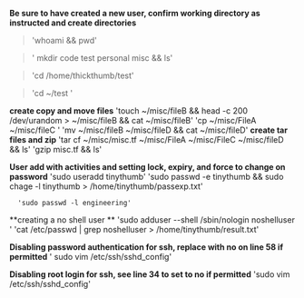 **Be sure to have created a new user, confirm working directory as instructed
and create directories**

> 'whoami && pwd'

> ' mkdir code test personal misc && ls'

  > 'cd /home/thickthumb/test'

   > 'cd ~/test '

**create copy and move files**
    'touch ~/misc/fileB && head -c 200 /dev/urandom > ~/misc/fileB && cat ~/misc/fileB'
      'cp ~/misc/FileA ~/misc/fileC '
      'mv ~/misc/fileB ~/misc/fileD && cat ~/misc/fileD'
**create tar files and zip**
      'tar cf ~/misc/misc.tf ~/misc/FileA  ~/misc/FileC ~/misc/fileD && ls'
      'gzip misc.tf && ls'

**User add with activities and setting lock, expiry, and 
force to change on password**
      'sudo useradd tinythumb'
      'sudo passwd -e tinythumb && sudo chage -l tinythumb > /home/tinythumb/passexp.txt'

      'sudo passwd -l engineering'

**creating a no shell user **
      'sudo adduser  --shell /sbin/nologin noshelluser '
      'cat /etc/passwd | grep noshelluser > /home/tinythumb/result.txt'

**Disabling password authentication for ssh, replace with no 
on line 58 if permitted**
     ' sudo vim /etc/ssh/sshd_config'

**Disabling root login for ssh, see line 34 to set to no if 
permitted**
      'sudo vim /etc/ssh/sshd_config'
